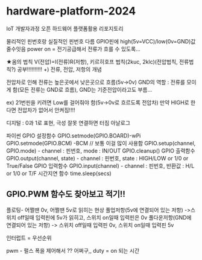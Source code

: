# hardware-platform-2024
IoT 개발자과정 오픈 하드웨어 플랫폼활용 리포지토리

물리적인 핀번호랑 실질적인 핀번호 다름
GPIO핀에 high(5v=VCC)/low(0v=GND)값 줄수잇음
power on = 전기공급해서 전류가 흐를 수 있도록...

★옴의 법칙 V(전압)=I(전류)R(저항), 키르히호프 법칙(2kuc, 2klc)(전압법칙, 전류법칙?) 공부!!!!!!!!!!
+) 전류, 전압, 저항의 개념

전압차로 인해 전류는 높은곳에서 낮은곳으로 흐름(5v->0v)
GND의 역할 : 전류를 모이게 함(모든 전류는 GND로 흐름), GND는 기준전압이라고도 부름...

ex) 21번핀을 키려면 Low를 걸어줘야 함(5v->0v로 흐르도록 전압차)
	만약 HIGH로 한다면 전압차가 없어서 안켜짐!!!!

디지털 : 0과 1로 표현, 극성 잘못 연결하면 터짐
아날로그

파이썬
GPIO 설정함수
	GPIO.setmode(GPIO.BOARD)-wPi
	GPIO.setmode(GPIO.BCM) -BCM // 보통 이걸 많이 사용함
	GPIO.setup(channel, GPIO.mode)
	- channel : 핀번호, mode : IN/OUT
	GPIO.cleanup()
GPIO 출력함수
	GPIO.output(channel, state)
	- channel : 핀번호, state : HIGH/LOW or 1/0 or True/False
GPIO 입력함수
	GPIO.input(channel)
	- channel : 핀번호, 반환값 : H/L or 1/0 or T/F
시간지연 함수
	time.sleep(secs)

GPIO.PWM 함수도 찾아보고 적기!!
----------------------------------------------------------------------------------------------------------------------------------
플로팅- 어쩔땐 0v, 어쩔땐 5v로 읽히는 현상
풀업저항(5v에 연결되어 있는 저항) ->스위치 off일때 입력핀에 5v가 읽히고, 스위치 on일때 입력핀은 0v
풀다운저항(GND에 연결되어 있는 저항) -> 스위치 off일때 입력핀 0v, 스위치 on일때 입력핀 5v

인터럽트 = 우선순위

pwm - 펄스 폭을 제어해서 ?? 어쩌구,, 
duty = on 되는 시간
